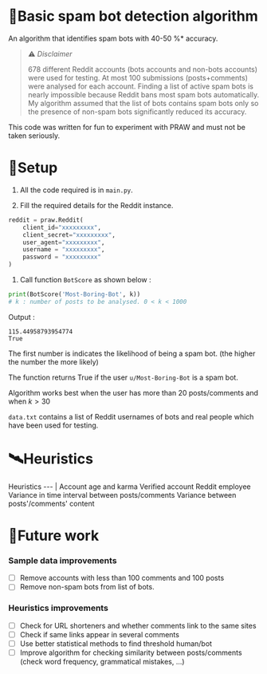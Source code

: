 # 🤖Basic spam bot detection algorithm
An algorithm that identifies spam bots with 40-50 %* accuracy. 

>⚠️ $Disclaimer$
>
> 678 different Reddit accounts (bots accounts and non-bots accounts) were used for testing. At most 100 submissions (posts+comments) were analysed for each account. Finding a list of active spam bots is nearly impossible because Reddit bans most spam bots automatically. My algorithm assumed that the list of bots contains spam bots only so the presence of non-spam bots significantly reduced its accuracy. 

This code was written for fun to experiment with PRAW and must not be taken seriously. 
# 🚀Setup #

1. All the code required is in `main.py`.

1. Fill the required details for the Reddit instance.
```python
reddit = praw.Reddit(
    client_id="xxxxxxxxx",
    client_secret="xxxxxxxxx",
    user_agent="xxxxxxxxx",
    username = "xxxxxxxxx",
    password = "xxxxxxxxx"
)
```
1. Call function `BotScore` as shown below :

```python
print(BotScore('Most-Boring-Bot', k)) 
# k : number of posts to be analysed. 0 < k < 1000
```
Output :
```
115.44958793954774
True
```
The first number is indicates the likelihood of being a spam bot. (the higher the number the more likely)

The function returns True if the user `u/Most-Boring-Bot` is a spam bot.

Algorithm works best when the user has more than 20 posts/comments and when $k > 30$

`data.txt` contains a list of Reddit usernames of bots and real people which have been used for testing.

# 🛰️Heuristics #
Heuristics 
--- | 
Account age and karma
Verified account
Reddit employee 
Variance in time interval between posts/comments 
Variance between posts'/comments' content 

# 🔮Future work #
### Sample data improvements ###
- [ ] Remove accounts with less than 100 comments and 100 posts 
- [ ] Remove non-spam bots from list of bots. 
### Heuristics improvements ###
- [ ] Check for URL shorteners and whether comments link to the same sites 
- [ ] Check if same links appear in several comments
- [ ] Use better statistical methods to find threshold human/bot
- [ ] Improve algorithm for checking similarity between posts/comments (check word frequency, grammatical mistakes, ...)
